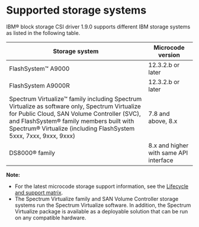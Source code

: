 # Supported storage systems

IBM® block storage CSI driver 1.9.0 supports different IBM storage systems as listed in the following table.

|Storage system|Microcode version|
|--------------|-----------------|
|FlashSystem™ A9000|12.3.2.b or later|
|FlashSystem A9000R|12.3.2.b or later|
|Spectrum Virtualize™ family including Spectrum Virtualize as software only, Spectrum Virtualize for Public Cloud, SAN Volume Controller (SVC), and FlashSystem® family members built with Spectrum® Virtualize (including FlashSystem 5xxx, 7xxx, 9xxx, 9xxx)|7.8 and above, 8.x|
|DS8000® family|8.x and higher with same API interface|

**Note:**

- For the latest microcode storage support information, see the [Lifecycle and support matrix](https://www.ibm.com/docs/en/stg-block-csi-driver?topic=SSRQ8T/landing/csi_lifecycle_support_matrix.html).
- The Spectrum Virtualize family and SAN Volume Controller storage systems run the Spectrum Virtualize software. In addition, the Spectrum Virtualize package is available as a deployable solution that can be run on any compatible hardware.


